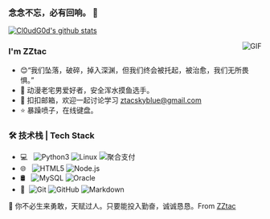 ### 念念不忘，必有回响。 👋
[![Cl0udG0d's github stats](https://github-readme-stats.vercel.app/api?username=ZZtac)](https://github.com/anuraghazra/github-readme-stats)

<img align="right" alt="GIF" src="https://raw.githubusercontent.com/JoeyBling/JoeyBling/master/pic/pusheencode.gif" />

### I'm ZZtac

- :blush:“我们坠落，破碎，掉入深渊，但我们终会被托起，被治愈，我们无所畏惧。”
- 🌱 动漫老宅男爱好者，安全浑水摸鱼选手。
- 💬 扣扣邮箱，欢迎一起讨论学习 [ztacskyblue@gmail.com](mailto:ztacskyblue@gmail.com)
- ⭐ 暴躁喷子，在线键盘。


### 🛠 技术栈 | Tech Stack

- 💻 &#160; ![Python3](https://img.shields.io/github/pipenv/locked/python-version/metabolize/rq-dashboard-on-heroku)
![Linux](https://img.shields.io/badge/-Linux-333333?style=flat&logo=Linux&logoColor=FCC624)
![聚合支付](https://img.shields.io/badge/-聚合支付-333333?style=flat&logo=payoneer&logoColor=FF4800)
- 🌐 &#160; ![HTML5](https://img.shields.io/badge/-HTML5-333333?style=flat&logo=HTML5)
![Node.js](https://img.shields.io/badge/-Node.js-333333?style=flat&logo=node.js)
- 🛢 &#160; ![MySQL](https://img.shields.io/badge/-MySQL-333333?style=flat&logo=mysql)
![Oracle](https://img.shields.io/badge/-Oracle-333333?style=flat&logo=Oracle)
- 🔧 &#160;![Git](https://img.shields.io/badge/-Git-333333?style=flat&logo=git)
![GitHub](https://img.shields.io/badge/-GitHub-333333?style=flat&logo=github)
![Markdown](https://img.shields.io/badge/-Markdown-333333?style=flat&logo=markdown)


🎈 你不必生来勇敢，天赋过人。只要能投入勤奋，诚诚恳恳。From [ZZtac](https://github.com/ZZtac)
